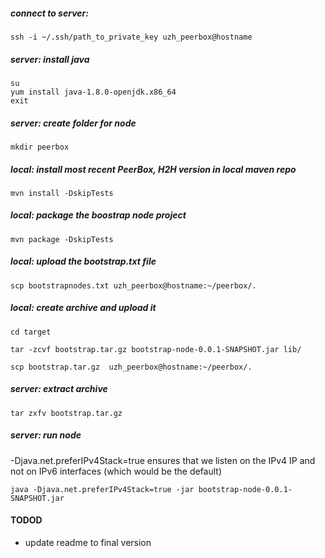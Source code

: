 ##### connect to server:
```
ssh -i ~/.ssh/path_to_private_key uzh_peerbox@hostname
```

##### server: install java
```
su
yum install java-1.8.0-openjdk.x86_64
exit
```

##### server: create folder for node
```
mkdir peerbox
```

##### local: install most recent PeerBox, H2H version in local maven repo
```
mvn install -DskipTests
```

##### local: package the boostrap node project
```
mvn package -DskipTests
```

##### local: upload the bootstrap.txt file
```
scp bootstrapnodes.txt uzh_peerbox@hostname:~/peerbox/.
```

##### local: create archive and upload it 
```
cd target

tar -zcvf bootstrap.tar.gz bootstrap-node-0.0.1-SNAPSHOT.jar lib/

scp bootstrap.tar.gz  uzh_peerbox@hostname:~/peerbox/. 
```

##### server: extract archive
```
tar zxfv bootstrap.tar.gz
```

##### server: run node 
-Djava.net.preferIPv4Stack=true ensures that we listen on the IPv4 IP and not on IPv6 interfaces (which would be the default)
```
java -Djava.net.preferIPv4Stack=true -jar bootstrap-node-0.0.1-SNAPSHOT.jar
```


#### TODOD
- update readme to final version
